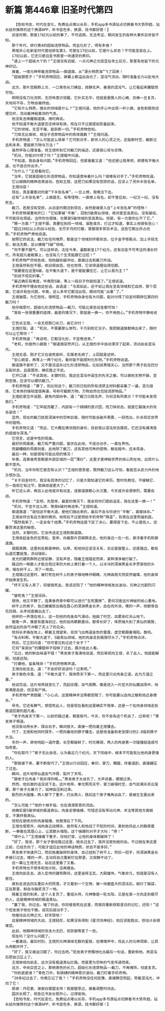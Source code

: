# 新篇 第446章 旧圣时代第四
        【告知书友，时代在变化，免费站点难以长存，手机app多书源站点切换看书大势所趋，站长给你推荐的这个换源APP，听书音色多、换源、找书都好使！】
       旧圣时期，那是17纪元以前的事了，不可追朔，无法考证，期间发生的各种大事件后世皆不知。
       那个年代，排行第4的超级违禁物品，而且化形了，得有多强？
       黑暗天心在新圣时代曾经排名第3，可是在17纪以前，它是什么状态？不可能至高在上。
       17纪以前，它还只是旧圣书房里一块通灵的黑印。
       “遇上一个超级大个的？”王煊没有迟疑，一点元神之光投显在命土后方，那里有他留下的元神印记。
       接着，一缕元神带着违禁物品——御道旗，从“源头物质海”飞了回来！
       “超级狠茬子！”手机奇物回应，屏幕上都溢出血光了，混沌气流动，随时准备全力以赴地大战。
       远方，那片宫殿群上方，一口青色长刀横亘，寂静无声，垂落的混沌气，让它看起来朦胧而可怕。
       明明没有刀光流转，无恐怖意识觉醒，它朴实无华，但就是震慑人的心魄，彷佛一旦复苏，天地将不存，万物会被终结。
       “它有什么特质，擅长的领域是什么？”王煊问道，他的手心中出现一杆小旗，金色和银色纹理交织，流动着神秘莫测的气息。
       他没有去唤醒御道旗，用时再说。
       他不知道平衡大道是否还继续有效，现在只不过是提前防备起来。
       “它的领域，无坚不摧，能斩断一切。”手机奇物告知。
       “刀体无比锋锐，相当于违禁物品中的炼体路数？”王煊问道。
       手机奇物道：“怎么可能这么简单？它可斩对手，断世人的心灵之光，还能断时空，截断过去和未来，更能断万物与万法！”
       虽然早有心理准备，但王煊听到它对截刀的描述，还是很心惊与忌惮。
       “机兄，你能对付得了吗？”王煊暗中问道。
       “不知道，我自身有问题。”手机奇物回应，但紧接着又道：“但还是让我来吧，即便有平衡大道，也不适合你出手。”
       “为什么？”王煊看向它。
       “当年，它就是超级化形违禁物品，你知道意味着什么吗？很难有对手了。”手机奇物叹道。
       它以细微的精神涟漪波动，告知王煊，这把刀如果没有受损的话，应该上了另外半张名单。
       王煊动容！
       现在，真圣要面对的是“下半张名单”，一旦上榜，很难活下去。
       还有“上半张名单”，上面是无、有等怪物，一直榜上有名，却不曾应劫，一纪又一纪，没有死去。
       截刀，若是没有受损，从旧圣时期活到现在，自然是被录入在“上半张名单”的怪物！
       手机奇物凝重地开口：“它如果被‘平衡’，回到5破真仙领域，绝对是至高真仙，没有破绽，不可能存在瑕疵。当然你也很强，也算是5破领域的至高真仙。但是，有一方面你比不了它。”
       “哪一方面？”王煊不服，真要拉到同一领域，谁胜谁负，打过才知道，事实上他很有信心！
       “超过20纪以上的战斗经验，无尽岁月的打磨，掌握很多禁忌术法，这些它都比你占优势。”手机奇物严肃地说道。
       按照它的说法，截刀在任何境界，都是这个领域的终极状态，位于金字塔极点，加上手段无穷，秘法无数，足以横推“5破”领域。
       “你不要不服气，可以这样说，古往今来，遍数新圣17个纪元，还有旧圣不可考证的漫长时代，所有超凡者都算上，也没有几个生灵能跟它过招！”
       手机奇物严厉地告戒，怕他越劝越冲动，直接过去和截刀开战。
       王煊虽然有些不服，依旧很自信，但也觉得，它说得道理站得住脚。
       “我要是在这里6破，在平衡大道下，是不是能攥住它，让它认我为主？”
       “别说不现实的事。”
       “最近确实有难度，毕竟刚5破，等上一段日子你就知道了。”王煊说道。
       手机奇物不理会他这些话，自语道：“与其如此，还不如让我在至高领域和它血拼，那个层面，它或许有些问题，毕竟，这么多年它都没出现，期间可能‘出事’了。”
       王煊皱眉，为它担忧，很明显，手机奇物自身也有大问题，能对付得了旧圣时期排位第四的截刀吗？
       他仔细思忖，超级化形违禁物品——截刀，可能比某些旧圣都可怕！
       “我有一张很重要的底牌，最差的情况下，那就是一换一，你不用担心。”手机奇物平静地说道。
       它告诉王煊，一会无视那口长刀，由它对付！
       王煊拦阻，道：“机兄，不需要那么惨烈，千万别和它兑子。我把御道旗都唤出来了，随时可以让它帮你！”
       手机奇物道：“再说吧，它都没化形，不宜卷进来。”
       “老机，你居然小觑我！”御道旗突然开口，从王煊的手中自动漂浮了起来，流动丝丝混沌光。
       王煊无语，刚才它又在装死偷听，实属老毛病了，上回就是这样。
       “安心蜕变，再等上一两个纪元，看你能不能顺利化形吧。”手机奇物说道。
       御道旗不爱听了，又不是没追杀过化形违禁物品，比如说黑暗天心，当然那个黑子处在四分五裂状态，且是围攻，确实胜之不武。
       它开口道：“不说其他，关键时刻，我这在混沌中诞生的先天之躯，可以做到无物不破，至刚至强，应该可以硬抗截刀。”
       手机奇物道：“算了，别比较这个，截刀将已知的所有违禁主材料都采集了一遍，混元熔炼，它本体的强韧度很离谱，号称可截断万物，万物自然也包括违禁物品。”
       王煊赶紧岔开话题，避免内部纷争，道：“截刀沉寂无声，为何没有所表示？不可能未发现我们。”
       手机奇物道：“它早就苏醒了，内部有一个磅礴的意识团，而刀体状态，就是它最强大的攻击姿态！”
       显然，现在的截刀犹若深渊中的恐怖巨兽，随时可能会破开黑雾，一跃而出，扑杀现实世界中的猎物。
       手机奇物又道：“而且，它大概在猜测我的身份，目前我以混沌状态展现，它还没有摸清我的底细与深浅。”
       它坦言，这是中性的局面。
       最好的局面是，截刀有严重问题，蛰伏在此地，不适合动手，一直在养伤。
       而最糟糕的局面则是，此地除了截刀，还有其他可怖的怪物，躲在暗中，还未现身。
       最后一种，则是很有可能出现的情况！
       毕竟，连黄昏奇景都是外部区域的一层“薄纱”，这里才是神秘世界的核心所在地，出现什么都不意外。
       “机兄，当年你和它是否有认识？”王煊的意思是，既然截刀这么可怕，看能否从武力外的地方想办法。
       “关于旧圣时代，我没有具体的记忆了，只是大致知道它的来历。暂时先稳住，不接触它，万一我和它有过节，那麻烦就更大了。”
       听它这么讲，再加上此地或许有旧圣，连御道旗都心头沉重，今天或许会很惨烈，需要血战。
       手机奇物道：“走吧，先登岸，最差的情况下，我会将你们提前送走，我在这里一换一！”
       “机兄，不至于这么拼，等我6破时再进来。”王煊劝道。
       御道旗道：“就怕这平衡大道，是他们搞出来的，最后不会与你进行‘平衡’，直接抹杀。”
       王煊自然也有这方面的猜测，他现在不过是想给手机奇物“降温”，别真在这里死磕到底。
       “既然我来了，一定会有个结果。”手机奇物这是下定了决心，要探查下去，不止是找人，还要弄清这里的秘密。
       当然，关键时刻，它会传送走王煊和御道旗。
       王煊收起金色的豆荚船，登岸，向着那片宫殿群走去，他的身边一左一右，悬浮着手机和御道旗。
       烟霞蒸腾，这里到处都是神树，仙草，和地狱应该没关系，无论是崖壁上，还是路边，都有仙道花蕾摇曳，流动瑞彩。
       发光的建筑群附近很安静，没有声息，随着王煊踏足而来，某种清净被打破了。
       路边的一株数人才能合抱过来的大树上竟钉着一个人，以冰冷的深渊黑金长矛贯穿他的头颅，插在树干上，流了一地血。
       王煊路过这里时，被钉死在树干上的男子倏地睁开眼睛，元神由寂灭而突然璀璨，他的身体开始焕发生机。
       “终于又有人来了，将替我死去，我该还阳了！”他的精神领域发出波动，元神之光剧烈闪耀。
       “替死鬼？”王煊讶异。
       很快，他又平静了，连黄昏奇景中都可以进行“生死置换”，更何况是这片神秘的核心重地。
       树干上的男子，自己缓缓拔出插在眉心的深渊黑金长矛，血在向外淌，噗的一声，他额骨血花四溅，长矛彻底撤出去了。
       他砰的一声落在地上，这一刻他的肉身血气涌动，扭曲了时空，血雾染红天山地下。
       轰隆一声，像是有雷海划过，他的血肉簌簌震动，额骨长好了，体质强大到了真仙的极致，自然溢出的血气冲散了天上了的云朵。
       他将长矛插在地上，朝着王煊望来，双目飞出两道金色的雷霆，虚空都跟着塌陷，轰鸣。
       “有点料啊，平衡大道下，5破真仙领域，他的肉身走到极限尽头了。”手机奇物点评。
       然后，它立刻问道：“你可曾见到过这个女子？”
       它将“亲闺女”的朦胧样子投映了过去，展示给此人看。
       “见过，她的鲜血味道不错！”黑发男子澹漠地说道，而后审视向王煊，杀了此人，他就能解脱，彻底还阳。
       “打爆他，留条残命！”手机奇物寒声道。
       王煊向前走去，道：“不会好好说话吗？过来吧。”
       男子面色冷澹，道：“平衡大道下，我体质天下第一，而这里只论肉身之道，此为万道之基。”
       他说完话，这片地带就变化了，亮起纹理，血气蒸腾，像是进入一片宏大的仙魔战场中，地面满是血迹，但没有尸体。
       手机奇物严肃提醒：“小心点，这里精神术法等都受限了，你可能要以血肉之躯和他近身搏杀。”
       早先，它还有脾气，想捏死此人，但是现在看到这里确实不简单，这是一个在肉身领域走到极道层面的超凡者。
       “老子肉身天下第一，以前的路过者，都是取巧，今天，你不会有这个机会了，过来吧！”黑发男子喝道。
       他没有动用长矛，探出右手，瞬间放大，直接一把向着王煊攥去。
       巧了，王煊和他同时探手，一把向着他的脖子攥去，这是他准备和老张探讨的2.0版抓脖子大法。
       冬的一声，原地响起一道炸雷，长空都破碎了，时光模湖，两人的肉身第一次碰撞就造成可怕奇景。
       “你在取巧？”男子无比自信，认为最近几个纪元，天下同级中，根本不可能有比他肉身更强的人。
       “那我接下来，要不断取巧了。”王煊以行动回应，拳印，掌刀，鞭腿，伴着道韵，直接碾压了过去。
       瞬间，这片地带仙道血气冲霄，裂开了天穹。
       “跟老子比肉身？我杀得你喊……”黑发男子太自负了，大声说着，硬撼过来。
       然而，他后面的话没说下去，这片地带，拳光照亮天宇，掌刀崩塌时空，血气如满天赤云笼罩，那个男子太暴力了，如神岳压制过来。
       剧烈的大碰撞，两人都下了重手，打出真火，随后这个男子嘴角出血了，是被生生震出来的。
       “怎么可能？”他的十根手指，也在滴滴答答的流血。
       他确实是5破领域的极道真仙，肉身足够强横，可惜还没有带动元神、术法等其他方面蜕变，不算终极真仙。
       但现在是绝对的肉身碰撞，他竟落在了下风。
       王煊也很意外，纯肉身近战搏杀，居然有人和他战了不短的时间，直到他将此人的胸骨震断，一拳轰在其眉心上，让其额头塌陷，这个强硬的对手才大叫：“停！”
       “停什么？”王煊接着下重手，将他打穿，让他的身体都破碎了！
       “好了，我说，那个女子曾经路过这里，她杀过去了，我并没尝到她的血。不过她在来这里之前，已经负伤了，可能才适应此地的神话物质，状态不是多好。”
       黑发男子快速开口，而后拖着破碎的身体，自己挂到了树干上，然后一招手，将深渊黑金长矛接引过去，噗的一声，主动将自己重新钉在那里，又寂静不动了。
       这一幕让王煊无言，站在这里看了又看。
       手机奇物也不想多和他计较，没再理会。
       王煊向前走去，进入宏伟的建筑群间，这里金砖玉瓦，大殿雄伟，气象非凡，但就是没有人居住。
       直到走进去四五重巨大的院落，才又看到一个生物，被一块磨盘大的混沌石，砸烂了脑袋，压在那里，鲜血与脑浆流了一地。
       随着王煊的到来，这个人复苏了，重组头颅，元神像是一轮太阳，又是在某一方向走到极尽的人，这是精神领域的极道真仙。
       “赢了我，你过去。输了的话，你将替我死在这里，而我将重新获取昔日的记忆，还阳！”这个短发男子倒也干脆，说完后就动手了。
       他催动出元神之光，封天锁地！
       这是精神领域的大战，王煊轻叹，如果没有得到《星河洗神经》，他应该能胜出，但估计会很难受。
       此前，他精神领域的攻击力无匹，但防御等差了一些。
       现在吗？没什么问题了。
       一番激战，最后时刻，王煊的元神演绎无数的星链，在噗噗声中，将此人的元神洞穿，让其头颅都炸开了。
       “好了，我又被迫沉眠了，你过去吧。”短发男子愤慨地吐出最后一句话，重新倒地，用混沌石把自己压上了。
       王煊继续向前走，这次没有极道真仙拦路，而是更为恐怖的气息传递而来。
       远方，中央巨宫之上，那柄青色的长刀，超级化形违禁物品——截刀，不再掩饰，彻底复苏。
       “你到底是谁？”青色刀中，有磅礴的精神意识波动，截刀盯着手机奇物。
       “20多纪过去了，你竟忘记了我？！”手机奇物没任何犹豫，直接腾空而起，带着混沌光，冲向了它！
       感谢：丹尼娄，谢谢白银盟支持！我面壁思过，接着调整时间去。
       国庆长假了，祝各位书友长假开心，过得愉快。
       【告知书友，时代在变化，免费站点难以长存，手机app多书源站点切换看书大势所趋，站长给你推荐的这个换源APP，听书音色多、换源、找书都好使！】